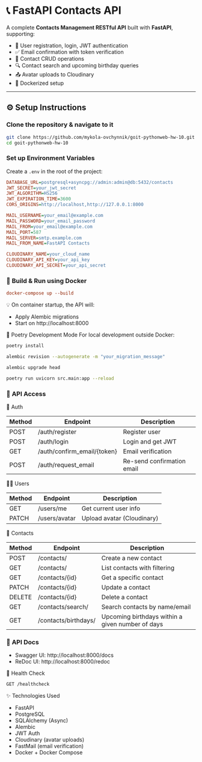 # 📞 FastAPI Contacts API

A complete **Contacts Management RESTful API** built with **FastAPI**, supporting:

- 🔐 User registration, login, JWT authentication
- ✅ Email confirmation with token verification
- 📇 Contact CRUD operations
- 🔍 Contact search and upcoming birthday queries
- 📤 Avatar uploads to Cloudinary
- 🐳 Dockerized setup

---

## ⚙️ Setup Instructions

### **Clone the repository & navigate to it**

```bash
git clone https://github.com/mykola-ovchynnik/goit-pythonweb-hw-10.git
cd goit-pythonweb-hw-10
```


### **Set up Environment Variables**

Create a `.env`  in the root of the project:

```ini
DATABASE_URL=postgresql+asyncpg://admin:admin@db:5432/contacts
JWT_SECRET=your_jwt_secret
JWT_ALGORITHM=HS256
JWT_EXPIRATION_TIME=3600
CORS_ORIGINS=http://localhost,http://127.0.0.1:8000

MAIL_USERNAME=your_email@example.com
MAIL_PASSWORD=your_email_password
MAIL_FROM=your_email@example.com
MAIL_PORT=587
MAIL_SERVER=smtp.example.com
MAIL_FROM_NAME=FastAPI Contacts

CLOUDINARY_NAME=your_cloud_name
CLOUDINARY_API_KEY=your_api_key
CLOUDINARY_API_SECRET=your_api_secret
```

### 🐳 **Build & Run using Docker**

```ini
docker-compose up --build
```

💡 On container startup, the API will:
- Apply Alembic migrations
- Start on http://localhost:8000

🧪 Poetry Development Mode
For local development outside Docker:
```bash
poetry install

alembic revision --autogenerate -m "your_migration_message"

alembic upgrade head

poetry run uvicorn src.main:app --reload
```


### 🚀 **API Access**
🔑 Auth

|Method|Endpoint|Description|
|---|---|---|
|POST|/auth/register|Register user|
|POST|/auth/login|Login and get JWT|
|GET|/auth/confirm_email/{token}|Email verification|
|POST|/auth/request_email|Re-send confirmation email|

🙋‍♂️ Users

|Method|Endpoint|Description|
|---|---|---|
|GET|/users/me|Get current user info|
|PATCH|/users/avatar|Upload avatar (Cloudinary)|

📇 Contacts

|Method|Endpoint|Description|
|---|---|---|
|POST|/contacts/|Create a new contact|
|GET|/contacts/|List contacts with filtering|
|GET|/contacts/{id}|Get a specific contact|
|PATCH|/contacts/{id}|Update a contact|
|DELETE|/contacts/{id}|Delete a contact|
|GET|/contacts/search/|Search contacts by name/email|
|GET|/contacts/birthdays/|Upcoming birthdays within a given number of days|

### 📜 **API Docs**
- Swagger UI: http://localhost:8000/docs
- ReDoc UI: http://localhost:8000/redoc

🧪 Health Check
```bash
GET /healthcheck
```

✨ Technologies Used
- FastAPI
- PostgreSQL
- SQLAlchemy (Async)
- Alembic
- JWT Auth
- Cloudinary (avatar uploads)
- FastMail (email verification)
- Docker + Docker Compose


